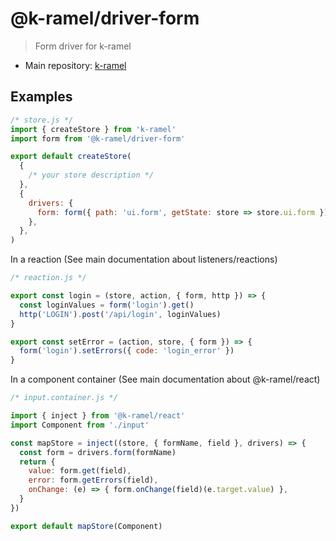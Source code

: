 # @k-ramel/driver-form
> Form driver for k-ramel
 - Main repository: [k-ramel](https://github.com/alakarteio/k-ramel)

## Examples
```js
/* store.js */
import { createStore } from 'k-ramel'
import form from '@k-ramel/driver-form'

export default createStore(
  {
    /* your store description */
  },
  {
    drivers: {
      form: form({ path: 'ui.form', getState: store => store.ui.form }) // default is { path: 'form', getState: store => store.form }
    },
  },
)
```

In a reaction (See main documentation about listeners/reactions)
```js
/* reaction.js */

export const login = (store, action, { form, http }) => {
  const loginValues = form('login').get()
  http('LOGIN').post('/api/login', loginValues)
}

export const setError = (action, store, { form }) => {
  form('login').setErrors({ code: 'login_error' })
}
```

In a component container (See main documentation about @k-ramel/react)
```js
/* input.container.js */

import { inject } from '@k-ramel/react'
import Component from './input'

const mapStore = inject((store, { formName, field }, drivers) => {
  const form = drivers.form(formName)
  return {
    value: form.get(field),
    error: form.getErrors(field),
    onChange: (e) => { form.onChange(field)(e.target.value) },
  }
})

export default mapStore(Component)
```
